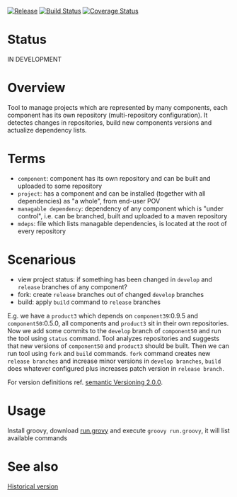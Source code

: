 [![Release](https://jitpack.io/v/scm4j/scm4j-wf.svg)](https://jitpack.io/#scm4j/scm4j-wf)
[![Build Status](https://travis-ci.org/scm4j/scm4j-wf.svg?branch=master)](https://travis-ci.org/scm4j/scm4j-wf)
[![Coverage Status](https://coveralls.io/repos/github/scm4j/scm4j-wf/badge.svg?branch=master)](https://coveralls.io/github/scm4j/scm4j-wf?branch=master)

# Status

IN DEVELOPMENT

# Overview

Tool to manage projects which are represented by many components, each component has its own repository (multi-repository configuration). It  detectes changes in repositories, build new components versions and actualize dependency lists.

# Terms

- `component`: component has its own repository and can be built and uploaded to some repository
- `project`: has a component and  can be installed (together with all dependencies) as "a whole", from end-user POV
- `managable dependency`: dependency of any component which is "under control", i.e. can be branched, built and uploaded to a maven repository
- `mdeps`: file which lists managable dependencies, is located at the root of every repository

# Scenarious

- view project status: if something has been changed in `develop` and `release` branches of any component?
- fork: create `release` branches out of changed `develop` branches
- build: apply `build` command to `release` branches

E.g. we have a `product3` which depends on `component39`:0.9.5 and `component50`:0.5.0, all components and `product3` sit in their own repositories. Now we add some commits to the `develop` branch of `component50` and run the tool using `status` command. Tool analyzes repositories and suggests that new versions of `component50` and `product3` should be built. Then we can run tool using  `fork` and `build` commands. `fork` command creates new `release branches` and increase minor versions in `develop branches`, `build` does whatever configured plus increases patch version in `release branch`.

For version definitions ref. [semantic Versioning 2.0.0](http://semver.org/).

# Usage

Install groovy, download [run.grovy](https://raw.githubusercontent.com/scm4j/scm4j-wf/master/run.groovy) and execute `groovy run.groovy`, it will list available commands

# See also

[Historical version](https://github.com/scm4j/scm4j-wf/blob/d540cb00674d485846117dbd68df19bdad306e56/README.md)
